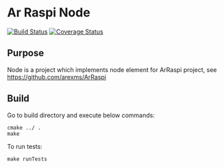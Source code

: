 # Ar Raspi Node

[![Build Status](https://travis-ci.org/arexms/ArRaspiNode.svg?branch=master)](https://travis-ci.org/arexms/ArRaspiNode)
[![Coverage Status](https://coveralls.io/repos/github/arexms/ArRaspiNode/badge.svg?branch=master)](https://coveralls.io/github/arexms/ArRaspiNode?branch=master)
## Purpose
Node is a project which implements node element for ArRaspi project, see https://github.com/arexms/ArRaspi

## Build
Go to build directory and execute below commands:

    cmake ../ .
    make
    
To run tests:

    make runTests
    